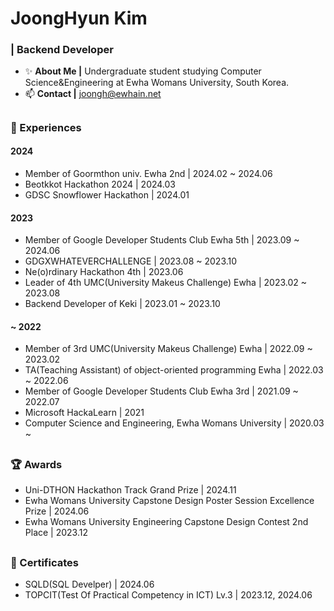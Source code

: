 # JoongHyun Kim
### | Backend Developer
- ✨ **About Me |** Undergraduate student studying Computer Science&Engineering at Ewha Womans University, South Korea. 
- 📫 **Contact |** joongh@ewhain.net

##

### 🔭 Experiences
#### 2024
- Member of Goormthon univ. Ewha 2nd | 2024.02 ~ 2024.06
- Beotkkot Hackathon 2024 | 2024.03 
- GDSC Snowflower Hackathon | 2024.01

#### 2023
- Member of Google Developer Students Club Ewha 5th | 2023.09 ~ 2024.06
- GDGXWHATEVERCHALLENGE | 2023.08 ~ 2023.10
- Ne(o)rdinary Hackathon 4th | 2023.06
- Leader of 4th UMC(University Makeus Challenge) Ewha | 2023.02 ~ 2023.08
- Backend Developer of Keki | 2023.01 ~ 2023.10

#### ~ 2022
- Member of 3rd UMC(University Makeus Challenge) Ewha | 2022.09 ~ 2023.02
- TA(Teaching Assistant) of object-oriented programming Ewha | 2022.03 ~ 2022.06
- Member of Google Developer Students Club Ewha 3rd | 2021.09 ~ 2022.07
- Microsoft HackaLearn | 2021
- Computer Science and Engineering, Ewha Womans University | 2020.03 ~ 

##

### 🏆 Awards
- Uni-DTHON Hackathon Track Grand Prize | 2024.11
- Ewha Womans University Capstone Design Poster Session Excellence Prize | 2024.06
- Ewha Womans University Engineering Capstone Design Contest 2nd Place | 2023.12

## 

### 🔖 Certificates
- SQLD(SQL Develper) | 2024.06
- TOPCIT(Test Of Practical Competency in ICT) Lv.3 | 2023.12, 2024.06
